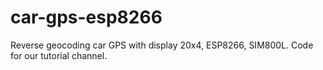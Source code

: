 # car-gps-esp8266
Reverse geocoding car GPS with display 20x4, ESP8266, SIM800L. Code for our tutorial channel.
